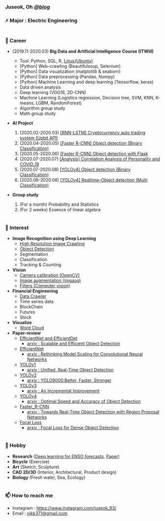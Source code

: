 ### Juseok, Oh [*@blog*](https://blog.naver.com/ojkk371)

### ⚡ Major : Electric Engineering
#
### 🔭 Career
  
  - (2019.11-2020.03) **Big Data and Artificial Intelligence Course (ITWill)**
    - Tool: Python, SQL, R, [Linux(Ubuntu)](https://github.com/ojkk371/Ubuntu)
    - [Python] Web-crawling (Beautifulsoup, Selenium)
    - [Python] Data visualization (matplotlib & seaborn)
    - [Python] Data preprocessing (Pandas, Numpy)
    - [Python] Machine Learning and deep learning (Tensorflow, keras)
    - Data driven analysis
    - Deep learning (VGG16, 2D-CNN)
    - Machine Learning (Logistics regression, Decision tree, SVM, KNN, K-means, LGBM, RandomForest)
    - Algorithm group study
    - Math group study  
      
  - **AI Project**
    1. (2020.02-2020.03) [[RNN-LSTM] Cryptocurrency auto trading system (Upbit API)](https://github.com/ojkk371/Block-chain-Prediction-Using-LSTM)
    2. (2020.04-2020.05) [[Faster R-CNN] Object detection (Binary Classification)](https://github.com/ojkk371/Custom-Faster-R-CNN)
    3. (2020.05-2020.06) [[Faster R-CNN] Object detection with Flask](https://github.com/ojkk371/Faster-R-CNN-with-Flask)
    4. (2020.07-2020.07) [[Analysis] Correlation Analysis of Personality and COVID_19](https://github.com/ojkk371/Correlation-Analysis-of-Personality-and-COVID_19)
    5. (2020.07-2020.08) [[YOLOv4] Object detection (Binary Classification)](https://github.com/ojkk371/Custom-YOLOv4/blob/master/README.md)
    6. (2020.08-2020.08) [[YOLOv4] Realtime-Object detection (Multi Classification)](https://github.com/ojkk371/Custom-YOLO_BOHOL/blob/master/README.md)
    
  - **Group study**
    1. (For a month) Probability and Statistics
    2. (For 2 weeks) Essence of linear algebra
#
### 🌱 Interest
- **Image Recognition using Deep Learning**
    - [High Resolution Image Crawling](https://github.com/ojkk371/Image-crawler)
    - [Object Detection](https://github.com/ojkk371/Object-Detection)
    - Segmentation
    - Classification
    - Tracking & Counting
- **Vision**
    - [Camera calibration (OpenCV)](https://darkpgmr.tistory.com/32)
    - [Image augmentation (imgaug)](https://github.com/aleju/imgaug)
    - [Filters (Computer vision)](https://docs.opencv.org/3.4/d4/d86/group__imgproc__filter.html)
- **Financial Engineering**
    - [Data Crawler](https://github.com/ojkk371/Stock-datareader)
    - Time series data
    - BlockChain
    - Futures
    - Stock
- **Visualize**
    - [Word Cloud](https://tariat.tistory.com/854)
- **Paper-review**
    - [EfficientNet and EfficientDet](https://github.com/ojkk371/Paper-review/blob/master/EfficientDet/README.md)  
       - [arxiv : Scalable and Efficient Object Detection](https://arxiv.org/pdf/1911.09070.pdf)
    - [EfficientNet](https://github.com/ojkk371/Paper-review/blob/master/EfficientNet/README.md)  
       - [arxiv : Rethinking Model Scaling for Convolutional Neural Networks](https://arxiv.org/pdf/1905.11946.pdf%E2%80%8Barxiv.org)
    - [YOLOv1](https://github.com/ojkk371/Paper-review/blob/master/YOLOv1/README.md)  
       - [arxiv : Unified, Real-Time Object Detection](https://arxiv.org/pdf/1506.02640.pdf)
    - [YOLOv2](https://github.com/ojkk371/Paper-review/blob/master/YOLOv2/README.md)  
       - [arxiv : YOLO9000:Better, Faster, Stronger](https://arxiv.org/pdf/1612.08242.pdf)
    - [YOLOv3](https://github.com/ojkk371/Paper-review/blob/master/YOLOv3/README.md)  
       - [arxiv : An Incremental Improvement](https://arxiv.org/pdf/1804.02767.pdf)
    - [YOLOv4](https://github.com/ojkk371/Paper-review/blob/master/YOLOv4/README.md)  
       - [arxiv : Optimal Speed and Accuracy of Object Detection](https://arxiv.org/pdf/2004.10934.pdf)
    - [Faster_R-CNN](https://github.com/ojkk371/Paper-review/blob/master/Faster_R-CNN/README.md)  
       - [arxiv : Towards Real-Time Object Detection with Region Proposal Networks](https://arxiv.org/pdf/1506.01497.pdf)
    - [Focal Loss](https://github.com/ojkk371/Paper-review/blob/master/Focal_Loss/README.md)  
       - [arxiv : Focal Loss for Dense Object Detection](https://arxiv.org/pdf/1708.02002.pdf)
    
#
### 👯 Hobby
- **Research** ([Deep learning for ENSO forecasts](https://github.com/ojkk371/Deep-learning-for-ENSO-forecasts), [Paper](https://github.com/ojkk371/Paper-review))
- **Bicycle** (Exercise)
- **Art** (Sketch, Sculpture)
- **CAD 2D/3D** (Interior, Architectural, Product design)
- **Biology** (Fresh water, Sea, Ecology)
#
### 📫 How to reach me
- Instagram : https://www.instagram.com/juseok_93/
- Email : ojkk371@gmail.com


<!--
**ojkk371/ojkk371** is a ✨ _special_ ✨ repository because its `README.md` (this file) appears on your GitHub profile.

Here are some ideas to get you started:

- 🔭 I’m currently working on ...
- 🌱 I’m currently learning ...
- 👯 I’m looking to collaborate on ...
- 🤔 I’m looking for help with ...
- 💬 Ask me about ...
- 📫 How to reach me: ...
- 😄 Pronouns: ...
- ⚡ Fun fact: ...
-->
